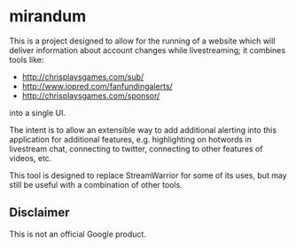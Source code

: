 # mirandum

This is a project designed to allow for the running of a website which will
deliver information about account changes while livestreaming; it combines
tools like:

 - http://chrisplaysgames.com/sub/
 - http://www.iopred.com/fanfundingalerts/
 - http://chrisplaysgames.com/sponsor/

into a single UI.

The intent is to allow an extensible way to add additional alerting into this
application for additional features, e.g. highlighting on hotwords in
livestream chat, connecting to twitter, connecting to other features of
videos, etc.

This tool is designed to replace StreamWarrior for some of its uses, but
may still be useful with a combination of other tools.

## Disclaimer
This is not an official Google product.
